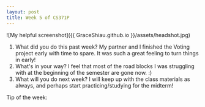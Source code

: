 ```yaml
---
layout: post
title: Week 5 of CS371P
---
```

![My helpful screenshot]({{ GraceShiau.github.io }}/assets/headshot.jpg)

1. What did you do this past week? My partner and I finished the Voting project early with time to spare. It was such a great feeling to turn things in early!
2. What's in your way? I feel that most of the road blocks I was struggling with at the beginning of the semester are gone now. :)
3. What will you do next week? I will keep up with the class materials as always, and perhaps start practicing/studying for the midterm!

Tip of the week:

<script>
  (function(i,s,o,g,r,a,m){i['GoogleAnalyticsObject']=r;i[r]=i[r]||function(){
  (i[r].q=i[r].q||[]).push(arguments)},i[r].l=1*new Date();a=s.createElement(o),
  m=s.getElementsByTagName(o)[0];a.async=1;a.src=g;m.parentNode.insertBefore(a,m)
  })(window,document,'script','//www.google-analytics.com/analytics.js','ga');

  ga('create', 'UA-73081993-1', 'auto');
  ga('send', 'pageview');
</script>

